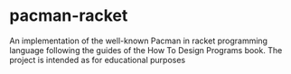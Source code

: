 # pacman-racket
An implementation of the well-known Pacman in racket programming language following the guides of the How To Design Programs book. The project is intended as for educational purposes
